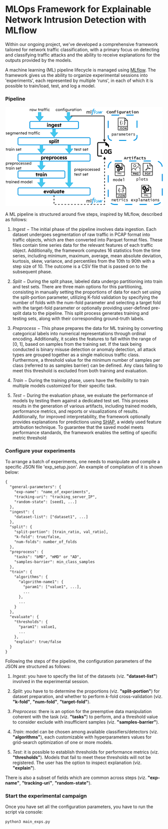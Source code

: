 # MLOps Framework for Explainable Network Intrusion Detection with MLflow

Within our ongoing project, we've developed a comprehensive framework tailored for network traffic classification, with a primary focus on detecting and classifying traffic attacks and the ability to receive explanations for the outputs provided by the models.

A machine learning (ML) pipeline lifecycle is managed using [MLflow](https://mlflow.org/). The framework gives us the ability to organize experimental sessions into 'experiments', each represented by multiple 'runs', in each of which it is possible to train/load, test, and log a model.

### Pipeline

![](img/pipeline-overview-paper-vert-large.png)

A ML pipeline is structured around five steps, inspired by MLflow, described as follows:

1. *Ingest* $-$ The initial phase of the pipeline involves data ingestion. Each dataset undergoes segmentation of raw traffic in PCAP format into traffic objects, which are then converted into Parquet format files. These files contain time series data for the relevant features of each traffic object. Additionally, the framework computes 16 statistics from the time series, including minimum, maximum, average, mean absolute deviation, kurtosis, skew, variance, and percentiles from the 10th to 90th with a step size of 10. The outcome is a CSV file that is passed on to the subsequent phase.

2. *Split* $-$ During the split phase, labeled data undergo partitioning into train and test sets. There are three main options for this partitioning, consisting in manually setting the proportions of data for each set using the split-portion parameter, utilizing K-fold validation by specifying the number of folds with the num-fold parameter and selecting a target fold with the target-fold parameter or optionally providing user-defined pre-split data to the pipeline. This split process generates training and testing sets, along with their corresponding ground-truth labels.

3. *Preprocess* $-$ This phase prepares the data for ML training by converting categorical labels into numerical representations through ordinal encoding. Additionally, it scales the features to fall within the range of [0, 1], based on samples from the training set. If the task being conducted is binary misuse detection or anomaly detection, all attack types are grouped together as a single malicious traffic class. Furthermore, a threshold value for the minimum number of samples per class (referred to as samples barrier) can be defined. Any class failing to meet this threshold is excluded from both training and evaluation.

4. *Train* $-$ During the training phase, users have the flexibility to train multiple models customized for their specific task.

5. *Test* $-$ During the evaluation phase, we evaluate the performance of models by testing them against a dedicated test set. This process results in the generation of various artifacts, including trained models, performance metrics, and reports or visualizations of results. Additionally, for improved interpretability, the framework optionally provides explanations for predictions using [SHAP](https://shap.readthedocs.io/en/latest/index.html), a widely used feature attribution technique. To guarantee that the saved model meets performance standards, the framework enables the setting of specific metric threshold


### Configure your experiments

To arrange a batch of experiments, one needs to manipulate and compile a specific JSON file 'exp_setup.json'. An example of compilation of it is shown below:


```
{
  "general-parameters": {
    "exp-name": "name_of_experiments",
    "tracking-uri": "tracking_server_IP",
    "random-state": [seed1, ...]
  },
  "ingest": {
    "dataset-list": ["dataset1", ...]
  },
  "split": {
    "split-portion": [train_ratio, val_ratio],
    "k-fold": true/false,
    "num-folds": number_of_folds
  },
  "preprocess": {
    "tasks": "bMD", "mMD" or "AD",
    "samples-barrier": min_class_samples
  },
  "train": {
    "algorithms": {
      "algorithm-name1": {
        "param1": ["value1", ...],
        ...
      },
      ...
    }
  },
  "evaluate": {
    "thresholds": {
      "param1": value1,
      ...
    },
    "explain": true/false
  }
}
```

Following the steps of the pipeline, the configuration parameters of the JSON are structured as follows:

1. *Ingest*: you have to specify the list of the datasets (viz. **"dataset-list"**) involved in the experimental session.

2. *Split*: you have to to determine the proportions (viz. **"split-portion"**) for dataset preparation, and whether to perform $k$-fold cross-validation (viz. **"k-fold"**, **"num-fold"**, **"target-fold"**).

3. *Preprocess*: there is an option for the preemptive data manipulation coherent with the task (viz. **"tasks"**) to perform, and a threshold value to consider exclude with insufficient samples (viz. **"samples-barrier"**).

4. *Train*: model can be chosen among available classifiers/detectors (viz. **"algorithms"**), each customizable with hyperparameters values for grid-search optimization of one or more models.

5. *Test*: it is possible to establish thresholds for performance metrics (viz. **"thresholds"**). Models that fail to meet these thresholds will not be registered. The user has the option to inspect explanation (viz. **"explain"**).

There is also a subset of fields which are common across steps (viz. **"exp-name"**, **"tracking-uri"**, **"random-state"**).


### Start the experimental campaign

Once you have set all the configuration parameters, you have to run the script via console:

```
python3 main_exps.py
```
